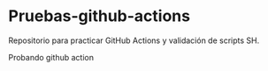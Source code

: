 # Pruebas-github-actions
Repositorio para practicar GitHub Actions y validación de scripts SH.

Probando github action

